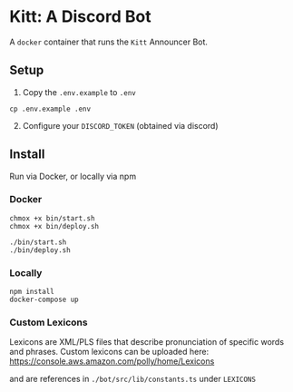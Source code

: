 # Kitt: A Discord Bot

A `docker` container that runs the `Kitt` Announcer Bot.

## Setup

1. Copy the `.env.example` to `.env`

```
cp .env.example .env
```

2. Configure your `DISCORD_TOKEN` (obtained via discord)

## Install

Run via Docker, or locally via npm

### Docker

```
chmox +x bin/start.sh
chmox +x bin/deploy.sh

./bin/start.sh
./bin/deploy.sh
```

### Locally

```
npm install
docker-compose up
```

### Custom Lexicons

Lexicons are XML/PLS files that describe pronunciation of specific words and phrases.
Custom lexicons can be uploaded here: https://console.aws.amazon.com/polly/home/Lexicons

and are references in `./bot/src/lib/constants.ts` under `LEXICONS`
